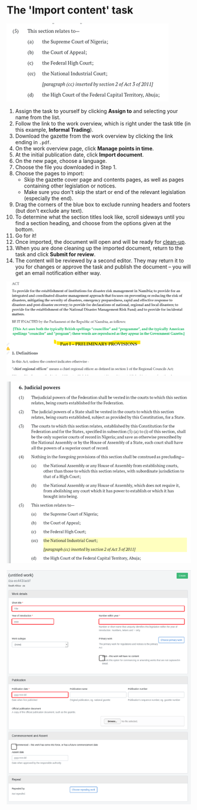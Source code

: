 # The 'Import content' task

![The task \(Steps 1 and 2\)](../.gitbook/assets/image%20%2820%29.png)

1. Assign the task to yourself by clicking **Assign to** and selecting your name from the list.
2. Follow the link to the work overview, which is right under the task title  \(in this example, **Informal Trading**\).
3. Download the gazette from the work overview by clicking the link ending in `.pdf`.
4. On the work overview page, click **Manage points in time**.
5. At the initial publication date, click **Import document**.
6. On the new page, choose a language.
7. Choose the file you downloaded in Step 1.
8. Choose the pages to import: 
   * Skip the gazette cover page and contents pages, as well as pages containing other legislation or notices.
   * Make sure you don't skip the start or end of the relevant legislation \(especially the end\).
9. Drag the corners of the blue box to exclude running headers and footers \(but don't exclude any text\).
10. To determine what the section titles look like, scroll sideways until you find a section heading, and choose from the options given at the bottom.
11. Go for it!
12. Once imported, the document will open and will be ready for [clean-up](../editing-a-document/cleaning-up-an-import.md).
13. When you are done cleaning up the imported document, return to the task and click **Submit for review**.
14. The content will be reviewed by a second editor. They may return it to you for changes or approve the task and publish the document – you will get an email notification either way.

![The work overview \(Steps 3 and 4\)](../.gitbook/assets/image%20%2849%29.png)

![The initial publication date \(Step 5\)](../.gitbook/assets/image%20%282%29.png)

![The import page \(Steps 6 to 11\)](../.gitbook/assets/image%20%2837%29.png)




